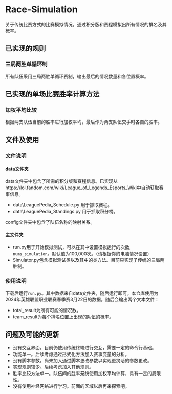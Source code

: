 # Race-Simulation
关于传统比赛方式的比赛模拟情况。通过积分版和赛程模拟出所有情况的排名及其概率。

## 已实现的规则
### 三局两胜单循环制
所有队伍采用三局两胜单循环赛制，输出最后的情况数量和各位置概率。

## 已实现的单场比赛胜率计算方法
### 加权平均比较
根据两支队伍当前的胜率进行加权平均，最后作为两支队伍交手时各自的胜率。

## 文件及使用
### 文件说明
#### data文件夹
data文件夹中包含了所需的积分版和赛程信息。已实现从https://lol.fandom.com/wiki/League_of_Legends_Esports_Wiki中自动获取赛事信息。
- data\LeaguePedia_Schedule.py 用于抓取赛程。
- data\LeaguePedia_Standings.py 用于抓取积分榜。

config文件夹中包含了队伍名称的映射关系。
#### 主文件夹
- run.py用于开始模拟测试，可以在其中设置模拟运行的次数`nums_simulation`。默认值为100,000次。（请根据你的电脑情况设置）
- Simulator.py包含模拟测试类以及其中的类方法。目前只实现了传统的三局两胜制。


### 使用说明
下载后运行`run.py`。其中数据来自data文件夹，随后运行即可。本仓库使用为2024年英雄联盟职业联赛春季赛3月22日的数据。随后会输出两个文本文件：
- total_result为所有可能的情况数。
- team_result为每个排名位置上出现的队伍的概率。

## 问题及可能的更新
- 没有交互界面。目前仍使用传统终端进行交互，需要一定的命令行基础。
- 功能单一。后续考虑通过形式化方法加入赛事变量的分析。
- 没有脚本参数。尚未加入通过脚本更改参数以实现更灵活的参数更改。
- 实现规则较少。后续考虑加入其他规则。
- 胜率比较方法单一。队伍间的胜率笼统使用加权平均计算，具有一定的局限性。
- 没有使用神经网络进行学习。前面的区域以后再来探索吧。
